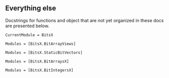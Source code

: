 ## Everything else

Docstrings for functions and object that are not yet organized in these docs
are presented below.

```@meta
CurrentModule = BitsX
```

```@autodocs
Modules = [BitsX.BitArrayViews]
```

```@autodocs
Modules = [BitsX.StaticBitVectors]
```

```@autodocs
Modules = [BitsX.BitArraysX]
```

```@autodocs
Modules = [BitsX.BitIntegersX]
```

